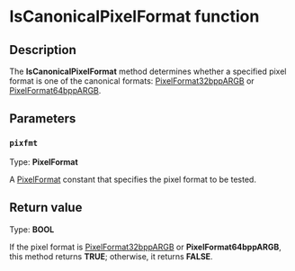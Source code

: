 # IsCanonicalPixelFormat function

## Description

The **IsCanonicalPixelFormat** method determines whether a specified pixel format is one of the canonical formats: [PixelFormat32bppARGB](https://learn.microsoft.com/windows/desktop/gdiplus/-gdiplus-constant-image-pixel-format-constants) or [PixelFormat64bppARGB](https://learn.microsoft.com/windows/desktop/gdiplus/-gdiplus-constant-image-pixel-format-constants).

## Parameters

### `pixfmt`

Type: **PixelFormat**

A [PixelFormat](https://learn.microsoft.com/windows/desktop/gdiplus/-gdiplus-constant-image-pixel-format-constants) constant that specifies the pixel format to be tested.

## Return value

Type: **BOOL**

If the pixel format is [PixelFormat32bppARGB](https://learn.microsoft.com/windows/desktop/gdiplus/-gdiplus-constant-image-pixel-format-constants) or **PixelFormat64bppARGB**, this method returns **TRUE**; otherwise, it returns **FALSE**.